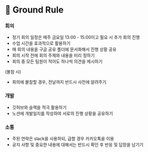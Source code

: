 # 📍 Ground Rule

### 회의

- 정기 회의 일정은 매주 금요일 13:00 - 15:00이고 필요 시 추가 회의 진행
- 수업 시간을 효과적으로 활용하기
- 매 회의 내용을 구글 공유 폴더에 문서화해서 진행 상황 공유
- 회의 시작 전에 회의 주제와 내용을 미리 정하기
- 회의 중 모든 팀원이 적어도 하나씩 의견을 제시하기



(불참 시)
- 회의에 불참할 경우, 전날까지 반드시 사전에 알려주기



### 개발

- 깃허브와 슬랙을 적극 활용하기
- 노션에 개발일지를 작성하여 서로의 진행 상황을 공유하기



### 소통

- 주된 연락은 slack을 사용하되, 급할 경우 카카오톡을 이용
- 공지 사항 및 중요한 내용에 대해서는 반드시 확인 후 반응 및 답장을 남기기
